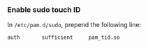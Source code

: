 ### Enable sudo touch ID

In `/etc/pam.d/sudo`, prepend the following line:

```
auth       sufficient     pam_tid.so
```
